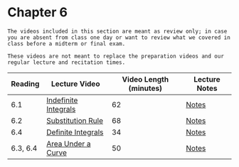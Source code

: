 Chapter 6
============================

```{warning}
The videos included in this section are meant as review only; in case you are absent from class one day or want to review what we covered in class before a midterm or final exam.

These videos are not meant to replace the preparation videos and our regular lecture and recitation times. 
```


|Reading|Lecture Video|Video Length (minutes)|Lecture Notes|
| --- | --- | --- | --- |
|6.1|[Indefinite Integrals](https://ub.hosted.panopto.com/Panopto/Pages/Viewer.aspx?id=a7ceaf3f-90d7-4ddf-aaa9-af8e0127021b)|62|[Notes](https://buffalo.box.com/s/z58mctgbxsdnlillt8hkaqq00dy7et4z)|
|6.2|[Substitution Rule](https://ub.hosted.panopto.com/Panopto/Pages/Viewer.aspx?id=460d9582-3089-4d4d-a68d-af8f00ff9906)|68|[Notes](https://buffalo.box.com/s/eqtwvg2rj1a4cna11ow1w4q1kpqe06ao)|
|6.4|[Definite Integrals](https://ub.hosted.panopto.com/Panopto/Pages/Viewer.aspx?id=10f51f34-157f-4b7d-b5a1-af8f010962cc)|34|[Notes](https://buffalo.box.com/s/a4cbprc21xppd2oebhhsy9em5hz0ieyb)|
|6.3, 6.4|[Area Under a Curve](https://ub.hosted.panopto.com/Panopto/Pages/Viewer.aspx?id=59310035-c5de-421a-9dae-af9001087a3c)|50|[Notes](https://buffalo.box.com/s/0nw6pn3gl9cqd0jqvr8sjf2jopmi4zyt)|




